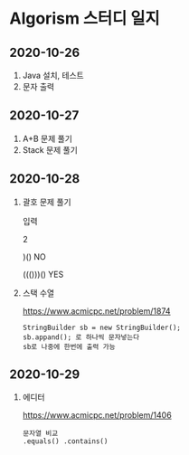 # Algorism 스터디 일지

## 2020-10-26

1. Java 설치, 테스트
2. 문자 출력

## 2020-10-27

1. A+B 문제 풀기
2. Stack 문제 풀기

## 2020-10-28

1. 괄호 문제 풀기

   입력 

   2

   )()		 NO             

   ((()))()   YES	

2. 스택 수열

   https://www.acmicpc.net/problem/1874

   ```
   StringBuilder sb = new StringBuilder();
   sb.appand(); 로 하나씩 문자넣는다
   sb로 나중에 한번에 출력 가능
   ```



## 2020-10-29

1. 에디터 

   https://www.acmicpc.net/problem/1406

   ```
   문자열 비교
   .equals() .contains()
   ```

   